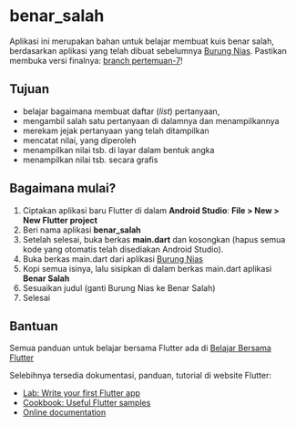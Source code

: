 # benar_salah

Aplikasi ini merupakan bahan untuk belajar membuat kuis benar salah, berdasarkan aplikasi yang telah dibuat
sebelumnya [Burung Nias](https://github.com/sslaia/burung_nias).
Pastikan membuka versi finalnya: [branch pertemuan-7](https://github.com/sslaia/burung_nias/blob/pertemuan-7/lib/main.dart)!

## Tujuan
- belajar bagaimana membuat daftar (_list_) pertanyaan,
- mengambil salah satu pertanyaan di dalamnya dan menampilkannya
- merekam jejak pertanyaan yang telah ditampilkan
- mencatat nilai, yang diperoleh
- menampilkan nilai tsb. di layar dalam bentuk angka
- menampilkan nilai tsb. secara grafis

## Bagaimana mulai?

1. Ciptakan aplikasi baru Flutter di dalam **Android Studio**: **File > New > New Flutter project**
2. Beri nama aplikasi **benar_salah**
3. Setelah selesai, buka berkas **main.dart** dan kosongkan (hapus semua kode yang otomatis telah disediakan Android Studio).
4. Buka berkas main.dart dari aplikasi [Burung Nias](https://github.com/sslaia/burung_nias/blob/pertemuan-7/lib/main.dart)
5. Kopi semua isinya, lalu sisipkan di dalam berkas main.dart aplikasi **Benar Salah**
6. Sesuaikan judul (ganti Burung Nias ke Benar Salah)
7. Selesai

## Bantuan

Semua panduan untuk belajar bersama Flutter ada di [Belajar Bersama Flutter](https://github.com/sslaia/belajar_flutter)

Selebihnya tersedia dokumentasi, panduan, tutorial di website Flutter:

- [Lab: Write your first Flutter app](https://flutter.dev/docs/get-started/codelab)
- [Cookbook: Useful Flutter samples](https://flutter.dev/docs/cookbook)
- [Online documentation](https://flutter.dev/docs)
